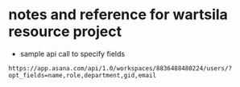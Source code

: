 # notes and reference for wartsila resource project

* sample api call to specify fields

```
https://app.asana.com/api/1.0/workspaces/8836488480224/users/?opt_fields=name,role,department,gid,email
```